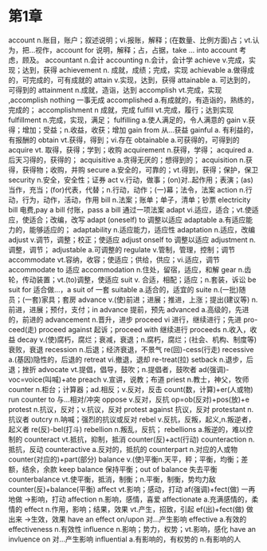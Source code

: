 # 第1章

account n.账目，账户；叙述说明；vi.报账，解释；(在数量、比例方面)占；vt.认为，把...视作，account for 说明，解释；占，占据，take ... into account 考虑，顾及。
accountant n.会计
accounting n.会计，会计学
achieve v.完成，实现；达到，获得
achievement n. 成就，成绩；完成，实现
achievable a.做得成的，可完成的，可有成就的
attain v.实现，达到，获得
attainable a. 可达到的，可得到的
attainment n.成就，造诣，达到
accomplish vt.完成，实现 ,accomplish nothing 一事无成
accomplished a.有成就的，有造诣的，熟练的，完成的；
accomplishment n 成就，完成 
fulfill vt.完成，履行；达到实现
fulfillment n.完成，实现，满足；
fulfilling a.使人满足的，令人满意的
gain v.获得；增加；受益；n.收益，收获；增加 gain from 从...获益
gainful a. 有利益的，有报酬的
obtain vt.获得，得到；vi.存在
obtainable a.可获得的，可得到的
acquire vt. 取得，获得；学到；收购
acquirement n.获得，学得；
acquired a. 后天习得的，获得的；
acquisitive a.贪得无厌的；想得到的；
acquisition n.获得，获得物；收购，并购
secure a.安全的，可靠的；vt.得到，获得；保护，保卫
security n.安全，安全性；证券
act v.行动，做事；(on)对..起作用；表演；(as)当作，充当；(for)代表，代替；n.行动，动作；(一)幕；法令，法案
action n.行动，行为，动作，活动，作用
bill n.法案；账单；单子，清单；钞票 electricity bill 电费,pay a bill 付账，pass a bill 通过一项法案
adapt vi.适应，适合；vt.使适应，使适合；改编，改写 adapt (oneself) to 调整以适应
adaptable a.有适应能力的，能够适应的；
adaptability n.适应能力，适应性
adaptation n.适应，改编
adjust v.调节，调整；校正；使适应 adjust onself to 调整以适应
adjustment n.调整，调节；
adjustable a.可调整的
regulate v.管制，管理，控制；调节
accommodate vt.容纳，收容；使适应；供给，供应；vi.适应，调节 accommodate to 适应
accommodation n.住处，留宿，适应，和解 
gear n.齿轮，传动装置；vt.(to)调整，使适应
suit v. 合适，相配；适应；n.套装，诉讼 be suit for 适合做...，a suit of 一套
suitable a.适合的，适宜的
suite n.(一批)随员；(一套)家具；套房
advance v.(使)前进；进展；推进，上涨；提出(建议等) n.前进，进展；预付，支付；in advance 提前，预先
advanced a.高级的，先进的，前进的
advancement n.晋升，进步
proceed vi 进行，继续进行；先进 pro-ceed(走) proceed against 起诉；proceed with 继续进行
proceeds n.收入，收益
decay v.(使)腐朽，腐烂；衰减，衰退；n.腐朽，腐烂；(社会、机构、制度等)衰败，衰退
recession n.后退；经济衰退，不景气 re(回)-cess(行走)
recessive a.(基因)隐性的，后退的
retreat vi.撤退，退却 re-treat(拉)
setback n.退步，后退；挫折
advocate vt.提倡，倡导，鼓吹；n.提倡者，鼓吹者 ad(强调)-voc=voice(叫喊)+ate
preach v.宣讲，说教；布道
priest n.教士，神父，牧师
counter n.柜台；计算器；ad.相反；v.反对，反击 count(数，计算)+er(人或物) run counter to 与...相对/冲突
oppose v.反对，反抗 op=ob(反对)+pos(放)+e
protest n.抗议，反对；v.抗议，反对 protest against 抗议，反对
protestant n.抗议者
outcry n.呐喊；强烈的抗议或反对
rebel v.反抗，反叛，起义,n.叛逆者，起义者 re(反)-bel(打斗)
rebellion n.叛乱，反抗；
rebellions a.叛逆的，难以控制的
counteract vt.抵抗，抑制，抵消 counter(反)+act(行动)
counteraction n.抵抗，反动
counteractive a.反对的，抵抗的
counterpart n.对应的人或物 counter(对应的)+part(部分)
balance v.(使)平衡n.天平，秤；平衡，均衡；差额，结余，余款 keep balance 保持平衡；out of balance 失去平衡
counterbalance vt.使平衡，抵消，制衡；n.平衡，制衡，势均力敌 counter(反)+balance(平衡)
affect vt.影响；感动，打动 af(强调)+fect(做) 一再地做 ->影响，打动
affection n.影响，感情，喜爱
affectionate a.充满感情的，柔情的
effect n.作用，影响；结果，效果 vt.产生，招致，引起  ef(出)+fect(做) 做出来 ->生效，效果 have an effect on/upon 对...产生影响
effective a.有效的
effectiveness n.有效性
influence n.影响；势力，权势；vt.影响，感化 have an invluence on 对...产生影响
influential a.有影响的，有权势的 n.有影响的人
































